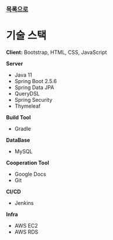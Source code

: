 ### [목록으로](https://github.com/mk2e/market-everyone#readme)
# 기술 스택

**Client:** Bootstrap, HTML, CSS, JavaScript

**Server**
 - Java 11
 - Spring Boot 2.5.6
 - Spring Data JPA 
 - QueryDSL
 - Spring Security
 - Thymeleaf

**Build Tool**
 - Gradle

**DataBase** 
 - MySQL

**Cooperation Tool**
 - Google Docs
 - Git

**CI/CD**
 - Jenkins

**Infra**
 - AWS EC2
 - AWS RDS
